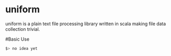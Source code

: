 uniform
====
uniform is a plain text file processing library written in scala making file data collection trivial.

#Basic Use
```sh
$> no idea yet
```

